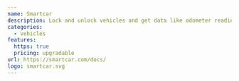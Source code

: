 ```yaml
---
name: Smartcar
description: Lock and unlock vehicles and get data like odometer reading and location. Works on most new cars.
categories:
  - vehicles
features:
  https: true
  pricing: upgradable
url: https://smartcar.com/docs/
logo: smartcar.svg
---
```

